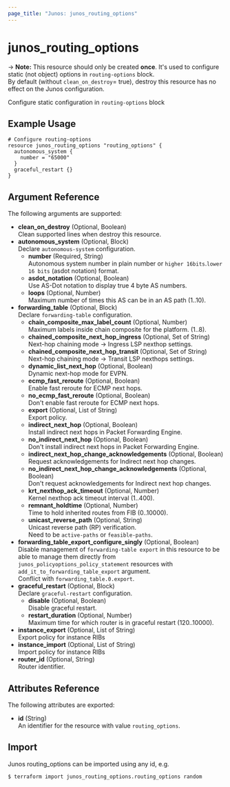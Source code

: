 ```yaml
---
page_title: "Junos: junos_routing_options"
---
```


# junos_routing_options

-> **Note:** This resource should only be created **once**.
It's used to configure static (not object) options in `routing-options` block.  
By default (without `clean_on_destroy`= true), destroy this resource has no effect on the Junos configuration.

Configure static configuration in `routing-options` block

## Example Usage

```hcl
# Configure routing-options
resource junos_routing_options "routing_options" {
  autonomous_system {
    number = "65000"
  }
  graceful_restart {}
}
```

## Argument Reference

The following arguments are supported:

- **clean_on_destroy** (Optional, Boolean)  
  Clean supported lines when destroy this resource.
- **autonomous_system** (Optional, Block)  
  Declare `autonomous-system` configuration.
  - **number** (Required, String)  
    Autonomous system number in plain number or `higher 16bits`.`lower 16 bits` (asdot notation) format.
  - **asdot_notation** (Optional, Boolean)  
    Use AS-Dot notation to display true 4 byte AS numbers.
  - **loops** (Optional, Number)  
    Maximum number of times this AS can be in an AS path (1..10).
- **forwarding_table** (Optional, Block)  
  Declare `forwarding-table` configuration.
  - **chain_composite_max_label_count** (Optional, Number)  
    Maximum labels inside chain composite for the platform. (1..8).
  - **chained_composite_next_hop_ingress** (Optional, Set of String)  
    Next-hop chaining mode -> Ingress LSP nexthop settings.
  - **chained_composite_next_hop_transit** (Optional, Set of String)  
    Next-hop chaining mode -> Transit LSP nexthops settings.
  - **dynamic_list_next_hop** (Optional, Boolean)  
    Dynamic next-hop mode for EVPN.
  - **ecmp_fast_reroute** (Optional, Boolean)  
    Enable fast reroute for ECMP next hops.
  - **no_ecmp_fast_reroute** (Optional, Boolean)  
    Don't enable fast reroute for ECMP next hops.
  - **export** (Optional, List of String)  
    Export policy.
  - **indirect_next_hop** (Optional, Boolean)  
    Install indirect next hops in Packet Forwarding Engine.
  - **no_indirect_next_hop** (Optional, Boolean)  
    Don't install indirect next hops in Packet Forwarding Engine.
  - **indirect_next_hop_change_acknowledgements** (Optional, Boolean)  
    Request acknowledgements for Indirect next hop changes.
  - **no_indirect_next_hop_change_acknowledgements** (Optional, Boolean)  
    Don't request acknowledgements for Indirect next hop changes.
  - **krt_nexthop_ack_timeout** (Optional, Number)  
    Kernel nexthop ack timeout interval (1..400).
  - **remnant_holdtime** (Optional, Number)  
    Time to hold inherited routes from FIB (0..10000).
  - **unicast_reverse_path** (Optional, String)  
    Unicast reverse path (RP) verification.  
    Need to be `active-paths` or `feasible-paths`.
- **forwarding_table_export_configure_singly** (Optional, Boolean)  
  Disable management of `forwarding-table export` in this resource to be able to manage them directly
  from `junos_policyoptions_policy_statement` resources with `add_it_to_forwarding_table_export`
  argument.  
  Conflict with `forwarding_table.0.export`.
- **graceful_restart** (Optional, Block)  
  Declare `graceful-restart` configuration.
  - **disable** (Optional, Boolean)  
    Disable graceful restart.
  - **restart_duration** (Optional, Number)  
    Maximum time for which router is in graceful restart (120..10000).
- **instance_export** (Optional, List of String)  
  Export policy for instance RIBs
- **instance_import** (Optional, List of String)  
  Import policy for instance RIBs
- **router_id** (Optional, String)  
  Router identifier.

## Attributes Reference

The following attributes are exported:

- **id** (String)  
  An identifier for the resource with value `routing_options`.

## Import

Junos routing_options can be imported using any id, e.g.

```shell
$ terraform import junos_routing_options.routing_options random
```

